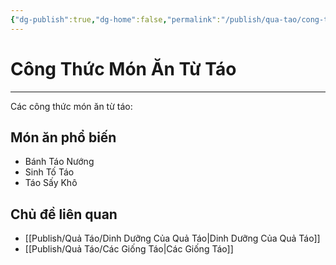 ```yaml
---
{"dg-publish":true,"dg-home":false,"permalink":"/publish/qua-tao/cong-thuc-mon-an-tu-tao/","dgPassFrontmatter":true,"noteIcon":"","updated":"2025-01-12T15:21:25.665+07:00"}
---
```


# Công Thức Món Ăn Từ Táo
---

Các công thức món ăn từ táo:

## Món ăn phổ biến
- Bánh Táo Nướng
- Sinh Tố Táo
- Táo Sấy Khô

## Chủ đề liên quan
- [[Publish/Quả Táo/Dinh Dưỡng Của Quả Táo\|Dinh Dưỡng Của Quả Táo]]
- [[Publish/Quả Táo/Các Giống Táo\|Các Giống Táo]]
